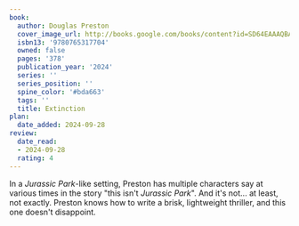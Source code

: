 ```yaml
---
book:
  author: Douglas Preston
  cover_image_url: http://books.google.com/books/content?id=SD64EAAAQBAJ&printsec=frontcover&img=1&zoom=1&source=gbs_api
  isbn13: '9780765317704'
  owned: false
  pages: '378'
  publication_year: '2024'
  series: ''
  series_position: ''
  spine_color: '#bda663'
  tags: ''
  title: Extinction
plan:
  date_added: 2024-09-28
review:
  date_read:
  - 2024-09-28
  rating: 4
---
```

In a _Jurassic Park_-like setting, Preston has multiple characters say at various times in the story "this isn't _Jurassic Park_". And it's not... at least, not exactly. Preston knows how to write a brisk, lightweight thriller, and this one doesn't disappoint.
